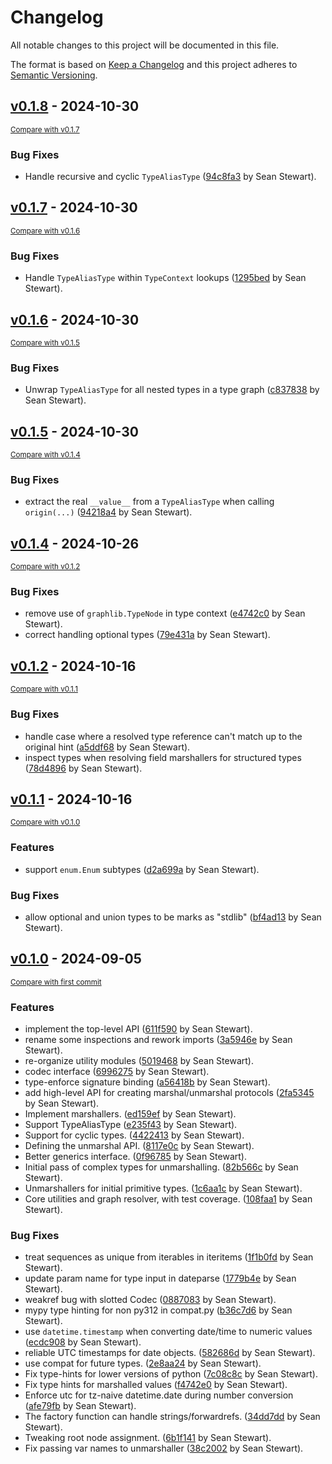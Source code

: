 # Changelog

All notable changes to this project will be documented in this file.

The format is based on [Keep a Changelog](http://keepachangelog.com/en/1.0.0/)
and this project adheres to [Semantic Versioning](http://semver.org/spec/v2.0.0.html).

<!-- insertion marker -->
## [v0.1.8](https://github.com/seandstewart/python-typelib/releases/tag/v0.1.8) - 2024-10-30

<small>[Compare with v0.1.7](https://github.com/seandstewart/python-typelib/compare/v0.1.7...v0.1.8)</small>

### Bug Fixes

- Handle recursive and cyclic `TypeAliasType` ([94c8fa3](https://github.com/seandstewart/python-typelib/commit/94c8fa38fd44b73e8e72a41668bfe2b781c8f78b) by Sean Stewart).


## [v0.1.7](https://github.com/seandstewart/python-typelib/releases/tag/v0.1.7) - 2024-10-30

<small>[Compare with v0.1.6](https://github.com/seandstewart/python-typelib/compare/v0.1.6...v0.1.7)</small>

### Bug Fixes

- Handle `TypeAliasType` within `TypeContext` lookups ([1295bed](https://github.com/seandstewart/python-typelib/commit/1295bedbc5093346ba9fc643d9a199968f728c33) by Sean Stewart).

## [v0.1.6](https://github.com/seandstewart/python-typelib/releases/tag/v0.1.6) - 2024-10-30

<small>[Compare with v0.1.5](https://github.com/seandstewart/python-typelib/compare/v0.1.5...v0.1.6)</small>

### Bug Fixes

- Unwrap `TypeAliasType` for all nested types in a type graph ([c837838](https://github.com/seandstewart/python-typelib/commit/c837838a8e78c830f262af783794788bd7e8b103) by Sean Stewart).


## [v0.1.5](https://github.com/seandstewart/python-typelib/releases/tag/v0.1.5) - 2024-10-30

<small>[Compare with v0.1.4](https://github.com/seandstewart/python-typelib/compare/v0.1.4...v0.1.5)</small>

### Bug Fixes

- extract the real `__value__` from a `TypeAliasType` when calling `origin(...)` ([94218a4](https://github.com/seandstewart/python-typelib/commit/94218a49271dadb04ab41527c51994aecbb38fab) by Sean Stewart).


## [v0.1.4](https://github.com/seandstewart/python-typelib/releases/tag/v0.1.4) - 2024-10-26

<small>[Compare with v0.1.2](https://github.com/seandstewart/python-typelib/compare/v0.1.2...v0.1.4)</small>

### Bug Fixes

- remove use of `graphlib.TypeNode` in type context ([e4742c0](https://github.com/seandstewart/python-typelib/commit/e4742c0e169a1fa71f74d399b32fc43bfb6cff00) by Sean Stewart).
- correct handling optional types ([79e431a](https://github.com/seandstewart/python-typelib/commit/79e431a4dac984f1b9a096d44a389c08e569ad73) by Sean Stewart).




## [v0.1.2](https://github.com/seandstewart/python-typelib/releases/tag/v0.1.2) - 2024-10-16

<small>[Compare with v0.1.1](https://github.com/seandstewart/python-typelib/compare/v0.1.1...v0.1.2)</small>

### Bug Fixes

- handle case where a resolved type reference can't match up to the original hint ([a5ddf68](https://github.com/seandstewart/python-typelib/commit/a5ddf687c798d5d2a2a55e6a6561c22d14e40c29) by Sean Stewart).
- inspect types when resolving field marshallers for structured types ([78d4896](https://github.com/seandstewart/python-typelib/commit/78d4896ff1b792156ff5431b4d47b981c7af188c) by Sean Stewart).



## [v0.1.1](https://github.com/seandstewart/python-typelib/releases/tag/v0.1.1) - 2024-10-16

<small>[Compare with v0.1.0](https://github.com/seandstewart/python-typelib/compare/v0.1.0...v0.1.1)</small>

### Features

- support `enum.Enum` subtypes ([d2a699a](https://github.com/seandstewart/python-typelib/commit/d2a699a4859b2d3323d29957189710a0f1fbead4) by Sean Stewart).

### Bug Fixes

- allow optional and union types to be marks as "stdlib" ([bf4ad13](https://github.com/seandstewart/python-typelib/commit/bf4ad137ee1db53ca3a0446e16bb049454bf4aca) by Sean Stewart).



## [v0.1.0](https://github.com/seandstewart/python-typelib/releases/tag/v0.1.0) - 2024-09-05

<small>[Compare with first commit](https://github.com/seandstewart/python-typelib/compare/ac01975a1a2d50a197716e9d5cfb03be13d26fa9...v0.1.0)</small>

### Features

- implement the top-level API ([611f590](https://github.com/seandstewart/python-typelib/commit/611f59049510fcea8d923683672be5e404cdb3c4) by Sean Stewart).
- rename some inspections and rework imports ([3a5946e](https://github.com/seandstewart/python-typelib/commit/3a5946e74463764d1b53332fe298f34caab56652) by Sean Stewart).
- re-organize utility modules ([5019468](https://github.com/seandstewart/python-typelib/commit/5019468518f27192d1bec4fe5a9835f13dd61048) by Sean Stewart).
- codec interface ([6996275](https://github.com/seandstewart/python-typelib/commit/69962756e54836735daf3a59da33b238e4ad3f34) by Sean Stewart).
- type-enforce signature binding ([a56418b](https://github.com/seandstewart/python-typelib/commit/a56418b0629706272c6f7599b7ad8e5f03bdbe8a) by Sean Stewart).
- add high-level API for creating marshal/unmarshal protocols ([2fa5345](https://github.com/seandstewart/python-typelib/commit/2fa53457423afc16004dbb5edba3c20b70f8a097) by Sean Stewart).
- Implement marshallers. ([ed159ef](https://github.com/seandstewart/python-typelib/commit/ed159ef10f90ea4e9a5ea89e3b2c62b03119a08c) by Sean Stewart).
- Support TypeAliasType ([e235f43](https://github.com/seandstewart/python-typelib/commit/e235f43f0e2322edc90526e6ba6c1af89abb3b7a) by Sean Stewart).
- Support for cyclic types. ([4422413](https://github.com/seandstewart/python-typelib/commit/44224130f5d129699652c59e6124e3164ffd4192) by Sean Stewart).
- Defining the unmarshal API. ([8117e0c](https://github.com/seandstewart/python-typelib/commit/8117e0c088c6de024f627e0a5aa17ccb731a68d9) by Sean Stewart).
- Better generics interface. ([0f96785](https://github.com/seandstewart/python-typelib/commit/0f9678560e7d3c5412704ac43763b94fee8d34ad) by Sean Stewart).
- Initial pass of complex types for unmarshalling. ([82b566c](https://github.com/seandstewart/python-typelib/commit/82b566c8715a346bde6ac59617b72f0313c0e994) by Sean Stewart).
- Unmarshallers for initial primitive types. ([1c6aa1c](https://github.com/seandstewart/python-typelib/commit/1c6aa1cead5b73a9da15dc26940e4909703ee4db) by Sean Stewart).
- Core utilities and graph resolver, with test coverage. ([108faa1](https://github.com/seandstewart/python-typelib/commit/108faa1a845775dbbc43bcf75289f8fc3a6921f1) by Sean Stewart).

### Bug Fixes

- treat sequences as unique from iterables in iteritems ([1f1b0fd](https://github.com/seandstewart/python-typelib/commit/1f1b0fdf85f2c13eec2682c35e1ea027c38f9f6c) by Sean Stewart).
- update param name for type input in dateparse ([1779b4e](https://github.com/seandstewart/python-typelib/commit/1779b4e52c0c51673160cc81d66e4daf980b9434) by Sean Stewart).
- weakref bug with slotted Codec ([0887083](https://github.com/seandstewart/python-typelib/commit/08870839b179ee0971810d3638e7b2c06b1f153d) by Sean Stewart).
- mypy type hinting for non py312 in compat.py ([b36c7d6](https://github.com/seandstewart/python-typelib/commit/b36c7d6d6c6c63496a0cbb041860a57d9f84d1fe) by Sean Stewart).
- use `datetime.timestamp` when converting date/time to numeric values ([ecdc908](https://github.com/seandstewart/python-typelib/commit/ecdc908c5d380291c25a0560c3b78f760d26d2ee) by Sean Stewart).
- reliable UTC timestamps for date objects. ([582686d](https://github.com/seandstewart/python-typelib/commit/582686d51970b948249f334404c5bcc8fb8eb321) by Sean Stewart).
- use compat for future types. ([2e8aa24](https://github.com/seandstewart/python-typelib/commit/2e8aa2442aa60b0ce60d8f72e747f590fcb2a14f) by Sean Stewart).
- Fix type-hints for lower versions of python ([7c08c8c](https://github.com/seandstewart/python-typelib/commit/7c08c8cc8aa7f144a14479660985b80d3b439c31) by Sean Stewart).
- Fix type hints for marshalled values ([f4742e0](https://github.com/seandstewart/python-typelib/commit/f4742e0161042304b980bb2c69c3b0de65705eab) by Sean Stewart).
- Enforce utc for tz-naive datetime.date during number conversion ([afe79fb](https://github.com/seandstewart/python-typelib/commit/afe79fbbafef93fbd9aac9c5eaf146cebb78cb22) by Sean Stewart).
- The factory function can handle strings/forwardrefs. ([34dd7dd](https://github.com/seandstewart/python-typelib/commit/34dd7dd807e72e5a48b2652898c95c85ccec7110) by Sean Stewart).
- Tweaking root node assignment. ([6b1f141](https://github.com/seandstewart/python-typelib/commit/6b1f14136e356179c63fb5bd4c38849de493f025) by Sean Stewart).
- Fix passing var names to unmarshaller ([38c2002](https://github.com/seandstewart/python-typelib/commit/38c2002c6bd0a509a24ca73250bad5403994c620) by Sean Stewart).
